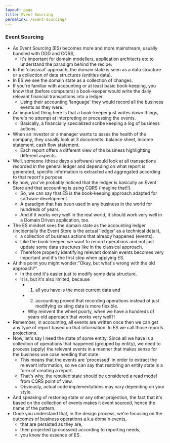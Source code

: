 ```yaml
---
layout: page
title: Event Sourcing
permalink: /event-sourcing/
---
```



### Event Sourcing

- As Event Sourcing (ES) becomes more and more mainstream, usually bundled with DDD and CQRS, 
    - it's important for domain modellers, application architects etc to understand the paradigm behind the recipe.
- In the 'classical' approach, the domain state is seen as a data structure or a collection of data structures (entities data). 
- In ES we see the domain state as a collection of changes. 
- If you're familiar with accounting or at least basic book-keeping, you know that (before computers) a book-keeper would write the daily relevant financial transactions into a ledger. 
    - Using their accounting 'language' they would record all the business events as they were.
- An important thing here is that a book-keeper just writes down things, there's no attempt at interpreting or processing the events. 
    - Basically, a financially specialized scribe keeping a log of business actions.
- When an investor or a manager wants to asses the health of the company, they usually look at 3 documents: balance sheet, income statement, cash flow statement. 
    - Each report offers a different view of the business highlighting different aspects. 
- Well, someone (these days a software) would look at all transactions recorded in the general ledger and depending on what report is generated, specific information is extracted and aggregated according to that report's purpose.
- By now, you've probably noticed that the ledger is basically an Event Store and that accounting is using CQRS (imagine that!!). 
    - So, we can say that ES is the book-keeping approach adapted for software development. 
    - A paradigm that has been used in any business in the world for hundreds of years. 
    - And if it works very well in the real world, it should work very well in a Domain Driven application, too.
- The ES mindset sees the domain state as the accounting ledger (incidentally the Event Store is the actual 'ledger' as a technical detail), 
    - a collection of business actions that already happened (events). 
    - Like the book-keeper, we want to record operations and not just update some data structures like in the classical approach. 
    - Therefore properly identifying relevant domain events becomes very important and it's the first step when applying ES.
- At this point you might wonder:"Okay, but what's wrong with the old approach?". 
    - In the end it's easier just to modify some data structure. 
    - It is, but it's also limited, because 
        - 1) all you have is the most current data and 
        - 2) accounting proved that recording operations instead of just modifying existing data is more flexible. 
        - Why reinvent the wheel poorly, when we have a hundreds of years old approach that works very well?!
- Remember, in accounting, all events are written once then we can get any type of report based on that information. In ES we call those reports projections.
- Now, let's say I need the state of some entity. Since all we have is a collection of operations that happened (grouped by entity), we need to process (apply) the relevant events in a manner that makes sense for the business use case needing that state. 
    - This means that the events are 'processed' in order to extract the relevant information, so we can say that restoring an entity state is a form of creating a report. 
    - That's why, the resulted state should be considered a read model from CQRS point of view. 
    - Obviously, actual code implementations may vary depending on your style.
- And speaking of restoring state or any other projection, the fact that it's based on the collection of events makes it event sourced, hence the name of the pattern.
- Once you understand that, in the design process, we're focusing on the outcomes of business operations a.k.a domain events, 
    - that are persisted as they are, 
    - then projected (processed) according to reporting needs, 
    - you know the essence of ES. 
